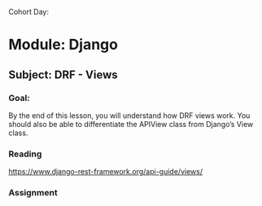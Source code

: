 Cohort Day:

# Module: Django

## Subject: DRF - Views

### Goal:
By the end of this lesson, you will understand how DRF views work. You should also be able to differentiate the APIView class from Django’s View class.

### Reading
https://www.django-rest-framework.org/api-guide/views/

### Assignment
